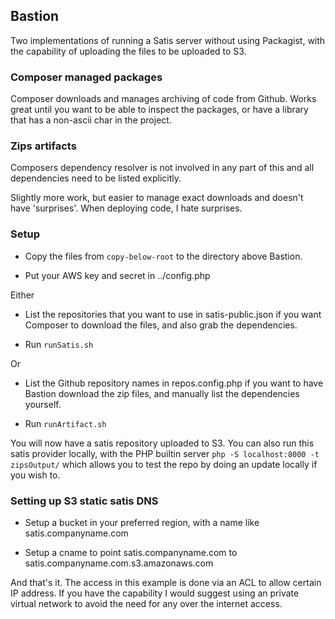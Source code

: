 ## Bastion


Two implementations of running a Satis server without using Packagist, with the capability of uploading the files to be uploaded to S3.


### Composer managed packages

Composer downloads and manages archiving of code from Github. Works great until you want to be able to inspect the packages, or have a library that has a non-ascii char in the project.

 
### Zips artifacts

Composers dependency resolver is not involved in any part of this and all dependencies need to be listed explicitly.

Slightly more work, but easier to manage exact downloads and doesn't have 'surprises'. When deploying code, I hate surprises.



### Setup

* Copy the files from `copy-below-root` to the directory above Bastion.

* Put your AWS key and secret in ../config.php

Either

* List the repositories that you want to use in satis-public.json if you want Composer to download the files, and also grab the dependencies.

* Run `runSatis.sh`

Or

* List the Github repository names in repos.config.php if you want to have Bastion download the zip files, and manually list the dependencies yourself.

* Run `runArtifact.sh`



You will now have a satis repository uploaded to S3. You can also run this satis provider locally, with the PHP builtin server `php -S localhost:8000 -t zipsOutput/` which allows you to test the repo by doing an update locally if you wish to.



### Setting up S3 static satis DNS 

* Setup a bucket in your preferred region, with a name like satis.companyname.com

* Setup a cname to point satis.companyname.com to satis.companyname.com.s3.amazonaws.com

And that's it. The access in this example is done via an ACL to allow certain IP address. If you have the capability I would suggest using an private virtual network to avoid the need for any over the internet access.